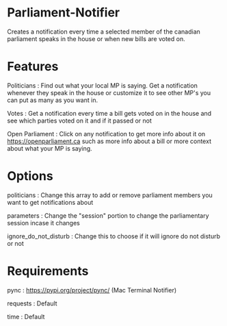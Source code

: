 # Parliament-Notifier
Creates a notification every time a selected member of the canadian parliament speaks in the house or when new bills are voted on.

# Features
Politicians : Find out what your local MP is saying. Get a notification whenever they speak in the house or customize it to see other MP's you can put as many as you want in.

Votes : Get a notification every time a bill gets voted on in the house and see which parties voted on it and if it passed or not

Open Parliament : Click on any notification to get more info about it on https://openparliament.ca such as more info about a bill or more context about what your MP is saying.

# Options
politicians : Change this array to add or remove parliament members you want to get notifications about

parameters : Change the "session" portion to change the parliamentary session incase it changes

ignore_do_not_disturb : Change this to choose if it will ignore do not disturb or not

# Requirements

pync : https://pypi.org/project/pync/ (Mac Terminal Notifier)

requests : Default

time : Default

